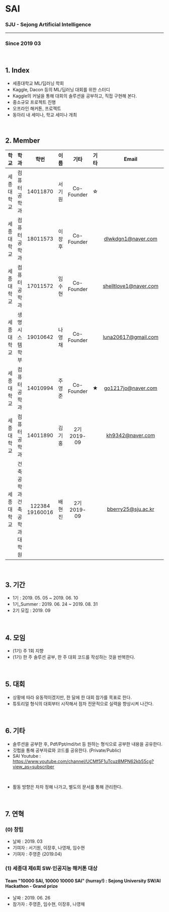 # SAI
### SJU - Sejong Artificial Intelligence
<hr>

### Since 2019 03

<br>

## 1. Index
 - 세종대학교 ML/딥러닝 학회
 - Kaggle, Dacon 등의 ML/딥러닝 대회를 위한 스터디
 - Kaggle의 커널을 통해 대회의 솔루션을 공부하고, 직접 구현해 본다.
 - 중소규모 프로젝트 진행 
 - 오프라인 해커톤, 프로젝트
 - 동아리 내 세미나, 학교 세미나 개최
 
 <br>
 
## 2. Member

| 학교 | 학과 | 학번 | 이름 | 기타 | 기타 | Email | Blog |
|---|:---:|:---:|:---:|:---:|:---:|:---:|:---:|
| 세종대학교 | 컴퓨터공학과 | 14011870 | 서기원 | Co-Founder | ☆ | | |
| 세종대학교 | 컴퓨터공학과 | 18011573 | 이장후 | Co-Founder |    | dlwkdgn1@naver.com | |
| 세종대학교 | 컴퓨터공학과 | 17011572 | 임수현 | Co-Founder |    | shelltlove1@naver.com | |
| 세종대학교 | 생명시스템학부 | 19010642 | 나영채 | Co-Founder |  | luna20617@gmail.com | |
| 세종대학교 | 컴퓨터공학과 | 14010994 | 주영준 | Co-Founder | ★ | go1217jo@naver.com | |
| 세종대학교 | 컴퓨터공학과 | 14011890 | 김기홍 | 2기 2019-09 |   | kh9342@naver.com | |
| 세종대학교 | 건축공학과<br> 건축공학과 대학원 | 122384<br>19160016 | 배현진 | 2기 2019-09 | | bberry25@sju.ac.kr | |
 <br>

## 3. 기간
 - 1기 : 2019. 05. 05 ~ 2019. 06. 10
 - 1기_Summer : 2019. 06. 24 ~ 2019. 08. 31
 - 2기 모집 : 2019. 09

<br>
 
## 4. 모임
 - (1기) 주 1회 지향
 - (1기) 한 주 솔루션 공부, 한 주 대회 코드를 작성하는 것을 반복한다.
 
 
 
 <br>
 
## 5. 대회
 - 상황에 따라 유동적이겠지만, 한 달에 한 대회 참가를 목표로 한다.
 - 튜토리얼 형식의 대회부터 시작해서 점차 전문적으로 실력을 향상시켜 나간다.
 
 <br>
 
## 6. 기타
 - 솔루션을 공부한 후, Pdf/Ppt/md/txt 등 원하는 형식으로 공부한 내용을 공유한다.
 - 깃헙을 통해 공부자료와 코드를 공유한다. (Private/Public)
 - SAI Youtube : https://www.youtube.com/channel/UCMf5F1uTcuz8MPN62kb55cg?view_as=subscriber
 
 <br>
 
 - 활동 방향은 차차 정해 나가고, 별도의 문서를 통해 관리한다.

 <br>
 

## 7. 연혁

### (0) 창립

- 날짜 : 2019. 03
- 기여자 : 서기원, 이장후, 나영채, 임수현
- 기여자 : 주영준 (2019.04)

### (1) 세종대 제6회 SW·인공지능 해커톤 대상
<h4> Team "10000 SAI, 10000 10000 SAI" (hurray!) : Sejong University SW/AI Hackathon - Grand prize </h4>

 - 날짜 : 2019. 06. 26
 - 참가자 : 주영준, 임수현, 이장후, 나영채
